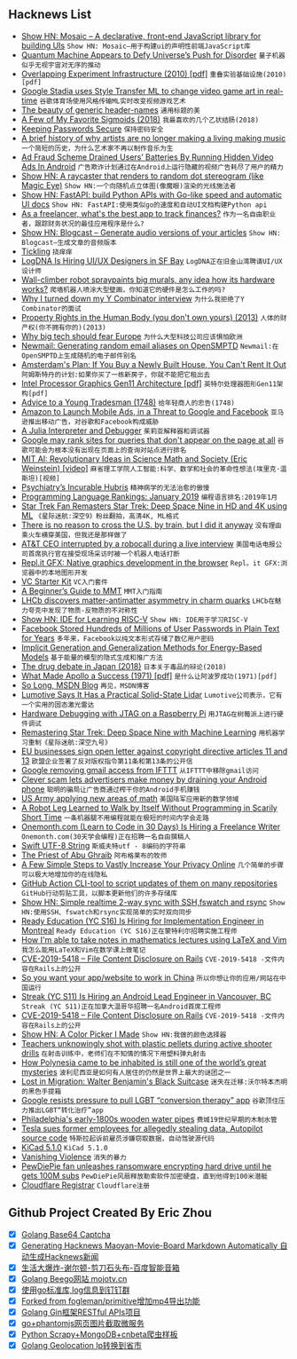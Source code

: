 ## Hacknews List


- [Show HN: Mosaic – A declarative, front-end JavaScript library for building UIs](https://github.com/Authman2/Mosaic)  `Show HN: Mosaic—用于构建ui的声明性前端JavaScript库`
- [Quantum Machine Appears to Defy Universe’s Push for Disorder](https://www.quantamagazine.org/quantum-scarring-appears-to-defy-universes-push-for-disorder-20190320/)  `量子机器似乎无视宇宙对无序的推动`
- [Overlapping Experiment Infrastructure (2010) [pdf]](https://static.googleusercontent.com/media/research.google.com/en//pubs/archive/36500.pdf)  `重叠实验基础设施(2010)[pdf]`
- [Google Stadia uses Style Transfer ML to change video game art in real-time](https://www.turingtribe.com/story/google-stadia-uses-style-transfer-ml-to-change-video-game-art-in-real-time-BGk226TY9zNP3tSpZ)  `谷歌体育场使用风格传输ML实时改变视频游戏艺术`
- [The beauty of generic header-names](https://www.mulle-kybernetik.com/weblog/2019/beauty_of_generic_headers.html)  `通用标题的美`
- [A Few of My Favorite Sigmoids (2018)](https://raphlinus.github.io/audio/2018/09/05/sigmoid.html)  `我最喜欢的几个乙状结肠(2018)`
- [Keeping Passwords Secure](https://newsroom.fb.com/news/2019/03/keeping-passwords-secure/)  `保持密码安全`
- [A brief history of why artists are no longer making a living making music](https://www.rootsmusic.ca/2019/03/14/a-brief-history-of-why-artists-are-no-longer-making-a-living-making-music/)  `一个简短的历史，为什么艺术家不再以制作音乐为生`
- [Ad Fraud Scheme Drained Users’ Batteries By Running Hidden Video Ads In Android](https://www.buzzfeednews.com/article/craigsilverman/in-banner-video-ad-fraud)  `广告欺诈计划通过在Android上运行隐藏的视频广告耗尽了用户的精力`
- [Show HN: A raycaster that renders to random dot stereogram (like Magic Eye)](https://github.com/ammonb/stereogram-raycaster)  `Show HN:一个向随机点立体图(像魔眼)渲染的光线施法者`
- [Show HN: FastAPI: build Python APIs with Go-like speed and automatic UI docs](https://fastapi.tiangolo.com/)  `Show HN: FastAPI:使用类似go的速度和自动UI文档构建Python api`
- [As a freelancer, what&#39;s the best app to track finances?](item?id=19450331)  `作为一名自由职业者，跟踪财务状况的最佳应用程序是什么?`
- [Show HN: Blogcast – Generate audio versions of your articles](https://blogcast.host/)  `Show HN: Blogcast—生成文章的音频版本`
- [Tickling](https://www.jefftk.com/p/tickling)  `挠痒痒`
- [LogDNA Is Hiring UI/UX Designers in SF Bay](https://boards.greenhouse.io/logdna/jobs/4091102002)  `LogDNA正在旧金山湾聘请UI/UX设计师`
- [Wall-climber robot spraypaints big murals, any idea how its hardware works?](https://sifted.eu/articles/the-graffiti-robot-startup-thats-turned-down-millions/)  `爬墙机器人喷涂大型壁画，你知道它的硬件是怎么工作的吗?`
- [Why I turned down my Y Combinator interview](https://www.facetdev.com/blog/posts/why-i-turned-down-my-y-combinator-interview/)  `为什么我拒绝了Y Combinator的面试`
- [Property Rights in the Human Body (you don&#39;t own yours) (2013)](http://thestudentlawyer.com/2013/07/12/property-rights-in-the-human-body/)  `人体的财产权(你不拥有你的)(2013)`
- [Why big tech should fear Europe](https://www.economist.com/leaders/2019/03/23/why-big-tech-should-fear-europe)  `为什么大型科技公司应该惧怕欧洲`
- [Newmail: Generating random email aliases on OpenSMPTD](https://hakon.gylterud.net/newmail/)  `Newmail:在OpenSMPTD上生成随机的电子邮件别名`
- [Amsterdam&#39;s Plan: If You Buy a Newly Built House, You Can&#39;t Rent It Out](https://www.citylab.com/equity/2019/03/amsterdam-rental-housing-prices-new-home-owner-occupied/585235/)  `阿姆斯特丹的计划:如果你买了一栋新房子，你就不能把它租出去`
- [Intel Processor Graphics Gen11 Architecture [pdf]](https://software.intel.com/sites/default/files/managed/db/88/The-Architecture-of-Intel-Processor-Graphics-Gen11_R1new.pdf)  `英特尔处理器图形Gen11架构[pdf]`
- [Advice to a Young Tradesman (1748)](https://founders.archives.gov/documents/Franklin/01-03-02-0130)  `给年轻商人的忠告(1748)`
- [Amazon to Launch Mobile Ads, in a Threat to Google and Facebook](https://www.bloomberg.com/news/articles/2019-03-21/amazon-said-to-launch-mobile-ads-in-threat-to-google-facebook)  `亚马逊推出移动广告，对谷歌和Facebook构成威胁`
- [A Julia Interpreter and Debugger](https://julialang.org/blog/2019/03/debuggers)  `茱莉亚解释器和调试器`
- [Google may rank sites for queries that don&#39;t appear on the page at all](https://unlikekinds.com/article/google-ranking-keyword-not-in-content)  `谷歌可能会为根本没有出现在页面上的查询对站点进行排名`
- [MIT AI: Revolutionary Ideas in Science Math and Society (Eric Weinstein) [video]](https://lexfridman.com/eric-weinstein/)  `麻省理工学院人工智能:科学、数学和社会的革命性想法(埃里克·温斯坦)[视频]`
- [Psychiatry’s Incurable Hubris](https://www.theatlantic.com/magazine/archive/2019/04/mind-fixers-anne-harrington/583228/)  `精神病学的无法治愈的傲慢`
- [Programming Language Rankings: January 2019](https://redmonk.com/sogrady/2019/03/20/language-rankings-1-19/)  `编程语言排名:2019年1月`
- [Star Trek Fan Remasters Star Trek: Deep Space Nine in HD and 4K using ML](https://www.turingtribe.com/story/star-trek-fan-remasters-star-trek-deep-space-nine-in-hd-using-machine-learning-yEHAXy7S7PxGZEQE9)  `《星际迷航:深空9》粉丝翻拍，高清4K, ML格式`
- [There is no reason to cross the U.S. by train, but I did it anyway](https://www.nytimes.com/interactive/2019/03/20/magazine/train-across-america-amtrak.html)  `没有理由乘火车横穿美国，但我还是那样做了`
- [AT&amp;T CEO interrupted by a robocall during a live interview](https://www.theverge.com/2019/3/20/18274519/att-ceo-robocall-randall-stephenson-live-interview-fcc-ajit-pai)  `美国电话电报公司首席执行官在接受现场采访时被一个机器人电话打断`
- [Repl.it GFX: Native graphics development in the browser](https://repl.it/site/blog/gfx?ref=updates)  `Repl。it GFX:浏览器中的本地图形开发`
- [VC Starter Kit](https://vcstarterkit.com/#faq)  `VC入门套件`
- [A Beginner’s Guide to MMT](https://www.bloomberg.com/news/features/2019-03-21/modern-monetary-theory-beginner-s-guide)  `MMT入门指南`
- [LHCb discovers matter-antimatter asymmetry in charm quarks](https://www.symmetrymagazine.org/article/lhcb-discovers-matter-antimatter-asymmetry-in-charm-quarks)  `LHCb在魅力夸克中发现了物质-反物质的不对称性`
- [Show HN: IDE for Learning RISC-V](https://github.com/TheThirdOne/rars)  `Show HN: IDE用于学习RISC-V`
- [Facebook Stored Hundreds of Millions of User Passwords in Plain Text for Years](https://krebsonsecurity.com/2019/03/facebook-stored-hundreds-of-millions-of-user-passwords-in-plain-text-for-years/)  `多年来，Facebook以纯文本形式存储了数亿用户密码`
- [Implicit Generation and Generalization Methods for Energy-Based Models](https://openai.com/blog/energy-based-models/)  `基于能量的模型的隐式生成和推广方法`
- [The drug debate in Japan (2018)](https://www.opendemocracy.net/en/japan-place-with-strangest-drug-debate-in-world/)  `日本关于毒品的辩论(2018)`
- [What Made Apollo a Success (1971) [pdf]](https://ntrs.nasa.gov/archive/nasa/casi.ntrs.nasa.gov/19720005243.pdf)  `是什么让阿波罗成功(1971)[pdf]`
- [So Long, MSDN Blog](https://ericlippert.com/2019/03/21/so-long-msdn-blog/)  `再见，MSDN博客`
- [Lumotive Says It Has a Practical Solid-State Lidar](https://spectrum.ieee.org/cars-that-think/transportation/sensors/lumotive-says-its-got-a-solidstate-lidar-that-really-works)  `Lumotive公司表示，它有一个实用的固态激光雷达`
- [Hardware Debugging with JTAG on a Raspberry Pi](https://github.com/rust-embedded/rust-raspi3-OS-tutorials/tree/master/0B_hw_debug_JTAG)  `用JTAG在树莓派上进行硬件调试`
- [Remastering Star Trek: Deep Space Nine with Machine Learning](https://captrobau.blogspot.com/2019/03/remastering-star-trek-deep-space-nine.html)  `用机器学习重制《星际迷航:深空九号》`
- [EU businesses sign open letter against copyright directive articles 11 and 13](https://nextcloud.com/blog/130-eu-businesses-sign-open-letter-against-copyright-directive-art-11-13/)  `欧盟企业签署了反对版权指令第11条和第13条的公开信`
- [Google removing gmail access from IFTTT](item?id=19458172)  `从IFTTT中移除gmail访问`
- [Clever scam lets advertisers make money by draining your Android phone](https://www.theverge.com/2019/3/22/18276542/scam-hidden-video-ads-android-app-drain-batteries-data-cpu-cycles)  `聪明的骗局让广告商通过榨干你的Android手机赚钱`
- [US Army applying new areas of math](https://www.johndcook.com/blog/2019/03/21/us-army-math/)  `美国陆军应用新的数学领域`
- [A Robot Leg Learned to Walk by Itself Without Programming in Scarily Short Time](https://www.sciencealert.com/this-robot-leg-learned-to-walk-all-by-itself-without-any-programming)  `一条机器腿不用编程就能在极短的时间内学会走路`
- [Onemonth.com (Learn to Code in 30 Days) Is Hiring a Freelance Writer](https://docs.google.com/document/d/14uE_d4mU00gLJSZRrk0vSIWYi2BjcxD5oRJgGEEDdxU/edit#)  `Onemonth.com(30天学会编程)正在招聘一名自由撰稿人`
- [Swift UTF-8 String](https://swift.org/blog/utf8-string/)  `斯威夫特utf - 8编码的字符串`
- [The Priest of Abu Ghraib](https://www.smithsonianmag.com/history/priest-abu-grahib-180971013/)  `阿布格莱布的牧师`
- [A Few Simple Steps to Vastly Increase Your Privacy Online](https://thetoolsweneed.com/a-few-simple-steps-to-vastly-increase-your-privacy-online/)  `几个简单的步骤可以极大地增加你的在线隐私`
- [GitHub Action CLI-tool to script updates of them on many repositories](https://github.com/inextensodigital/actions/tree/master/github-workflow)  `GitHub行动剪贴工具，以脚本更新他们的许多存储库`
- [Show HN: Simple realtime 2-way sync with SSH,fswatch and rsync](https://github.com/francoisp/DuplexRsync)  `Show HN:使用SSH、fswatch和rsync实现简单的实时双向同步`
- [Ready Education (YC S16) Is Hiring for Implementation Engineer in Montreal](https://angel.co/oohlala-mobile/jobs/522261-implementation-engineer)  `Ready Education (YC S16)正在蒙特利尔招聘实施工程师`
- [How I&#39;m able to take notes in mathematics lectures using LaTeX and Vim](https://castel.dev/post/lecture-notes-1/)  `我怎么能用LaTeX和Vim在数学课上做笔记`
- [CVE-2019-5418 – File Content Disclosure on Rails](https://github.com/mpgn/CVE-2019-5418)  `CVE-2019-5418 -文件内容在Rails上的公开`
- [So you want your app/website to work in China](https://chanind.github.io/china/2019/01/19/launching-an-app-or-website-in-china.html)  `所以你想让你的应用/网站在中国运行`
- [Streak (YC S11) Is Hiring an Android Lead Engineer in Vancouver, BC](https://www.streak.com/careers/android-lead-vancouver)  `Streak (YC S11)正在加拿大温哥华招聘一名Android首席工程师`
- [CVE-2019-5418 – File Content Disclosure on Rails](https://github.com/mpgn/CVE-2019-5418#cve-2019-5418---file-content-disclosure-on-rails)  `CVE-2019-5418 -文件内容在Rails上的公开`
- [Show HN: A Color Picker I Made](https://colorsupplyyy.com/app)  `Show HN:我做的颜色选择器`
- [Teachers unknowingly shot with plastic pellets during active shooter drills](https://www.courierpress.com/story/news/2019/03/20/ista-active-shooter-drills-went-too-far-hurt-participants/3230613002/)  `在射击训练中，老师们在不知情的情况下用塑料弹丸射击`
- [How Polynesia came to be inhabited is still one of the world’s great mysteries](https://www.spectator.co.uk/2019/03/how-polynesia-came-to-be-inhabited-is-still-one-of-the-worlds-great-mysteries/)  `波利尼西亚是如何有人居住的仍然是世界上最大的谜团之一`
- [Lost in Migration: Walter Benjamin&#39;s Black Suitcase](https://aeon.co/essays/what-happened-to-walter-benjamins-precious-black-suitcase)  `迷失在迁移:沃尔特本杰明的黑色手提箱`
- [Google resists pressure to pull LGBT “conversion therapy” app](https://www.axios.com/google-resists-pressure-to-pull-lgbt-conversion-therapy-app-aa98307f-f238-45e0-84ff-5829016379d0.html)  `谷歌顶住压力推出LGBT“转化治疗”app`
- [Philadelphia&#39;s early-1800s wooden water pipes](https://www.washingtonpost.com/news/retropolis/wp/2017/05/06/discovered-philadelphias-high-tech-totally-natural-plumbing-of-1812/)  `费城19世纪早期的木制水管`
- [Tesla sues former employees for allegedly stealing data, Autopilot source code](https://www.reuters.com/article/us-tesla-lawsuit/tesla-sues-former-employees-for-allegedly-stealing-data-autopilot-source-code-idUSKCN1R21P9)  `特斯拉起诉前雇员涉嫌窃取数据，自动驾驶源代码`
- [KiCad 5.1.0](http://kicad-pcb.org/blog/2019/03/KiCad-5.1.0-Release/)  `KiCad 5.1.0`
- [Vanishing Violence](https://projects.sfchronicle.com/2019/vanishing-violence/)  `消失的暴力`
- [PewDiePie fan unleashes ransomware encrypting hard drive until he gets 100M subs](https://www.zdnet.com/article/pewdiepie-fans-keep-making-junk-ransomware/)  `PewDiePie风扇释放勒索软件加密硬盘，直到他得到100米潜艇`
- [Cloudflare Registrar](https://www.cloudflare.com/products/registrar/)  `Cloudflare注册`

## Github Project Created By Eric Zhou

- [x] [Golang Base64 Captcha](https://github.com/mojocn/base64Captcha)
- [x] [Generating Hacknews Maoyan-Movie-Board Markdown Automatically 自动生成Hacknews新闻](https://github.com/dejavuzhou/md-genie)
- [x] [生活大爆炸-谢尔顿-剪刀石头布-百度智能音箱](https://github.com/mojocn/dueros-bang-game)
- [x] [Golang Beego网站 mojotv.cn](https://github.com/mojocn/www.mojotv.cn)
- [x] [使用go标准库,log信息到钉钉群](https://github.com/mojocn/dooger)
- [x] [Forked from fogleman/primitive增加mp4导出功能](https://github.com/mojocn/primitive)
- [x] [Golang Gin框架RESTful APIs项目](https://github.com/JJJJJJJerk/ezier-golang-web-api-framework)
- [x] [go+phantomjs网页图片截取微服务](https://github.com/mojocn/screen_shot)
- [x] [Python Scrapy+MongoDB+cnbeta爬虫样板](https://github.com/mojocn/scrapy_mongodb_boilerplate_cnbeta)
- [x] [Golang Geolocation Ip转换到省市](https://github.com/mojocn/ip2location)